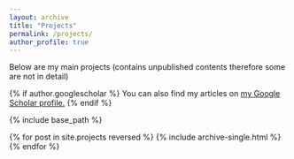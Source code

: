 ```yaml
---
layout: archive
title: "Projects"
permalink: /projects/
author_profile: true
---
```


Below are my main projects (contains unpublished contents therefore some are not in detail)


{% if author.googlescholar %}
  You can also find my articles on <u><a href="{{author.googlescholar}}">my Google Scholar profile</a>.</u>
{% endif %}

{% include base_path %}

{% for post in site.projects reversed %}
  {% include archive-single.html %}
{% endfor %}
